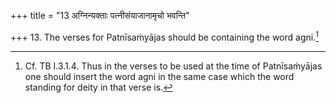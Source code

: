 +++
title = "13 अग्निन्यक्ताः पत्नीसंयाजानामृचो भवन्ति"

+++
13. The verses for Patnīsaṁyājas should be containing the word agni.[^1]   

[^1]: Cf. TB I.3.1.4. Thus in the verses to be used at the time of Patnīsaṁyājas one should insert the word agni in the same case which the word standing for deity in that verse is. 

